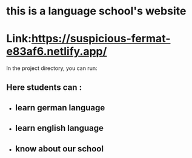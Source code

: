 # this is a language school's website

# Link:https://suspicious-fermat-e83af6.netlify.app/

In the project directory, you can run:

## Here students can  :
* ## learn german language
* ## learn english language
* ##  know about our school

